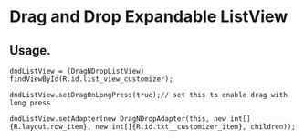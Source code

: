 Drag and Drop Expandable ListView
=================================

Usage.
------

<pre><code>dndListView = (DragNDropListView) findViewById(R.id.list_view_customizer); </code></pre>
<pre><code>dndListView.setDragOnLongPress(true);// set this to enable drag with long press</code></pre>
<pre><code>dndListView.setAdapter(new DragNDropAdapter(this, new int[]{R.layout.row_item}, new int[]{R.id.txt__customizer_item}, children));</code></pre>

